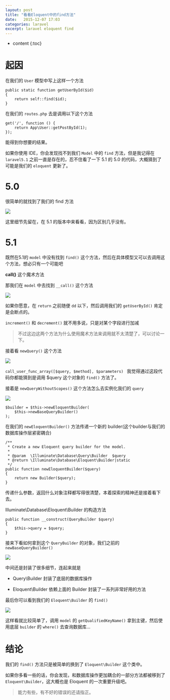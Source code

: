 ```yaml
---
layout: post
title: "看看Eloquent中的find方法"
date:   2015-12-07 17:03
categories: laravel
excerpt: laravel eloquent find
---
```


* content
{:toc}

# 起因

在我们的 `User` 模型中写上这样一个方法

    public static function getUserById($id)
    {
        return self::find($id);
    }

在我们的 `routes.php` 去是调用以下这个方法

    get('/', function () {
        return App\User::getPostById(1);
    });

能得到你想要的结果。

如果你使用 IDE，你会发现找不到我们 `Model` 中的 `find` 方法，但是我记得在 `laravel5.1` 之前一直是存在的，忍不住看了一下 5.1 的 5.0 的代码，大概猜到了可能是我们的 `eloquent` 更新了。

# 5.0

很简单的就找到了我们的 find 方法

![](http://ww1.sinaimg.cn/mw690/baa3278fgw1eyr76tm7yij20ld0esgms.jpg)

这里细节先留在，在 5.1 的版本中来看看，因为区别几乎没有。

# 5.1

既然在5.1的 `model` 中没有找到 `find()` 这个方法，然后在具体模型又可以去调用这个方法，想必只有一个可能吧

**__call()__** 这个魔术方法

那我们在 `model` 中去找到 `__call()` 这个方法

![](http://ww2.sinaimg.cn/mw690/baa3278fgw1eyr7dn0uzjj20jc0ez0u2.jpg)

如果你愿意，在 `return` 之前随便 `dd` 以下，然后调用我们的 `getUserById()` 肯定是会断点的。

`increment()` 和 `decrement()` 就不用多说，只是对某个字段进行加减

> 不过这边这两个方法为什么使用魔术方法来调用就不太清楚了，可以讨论一下。

接着看 `newQuery()` 这个方法

![](http://ww2.sinaimg.cn/mw690/baa3278fgw1eyr7talyxsj20ee09jt9b.jpg)

`call_user_func_array([$query, $method], $parameters) ` 我觉得通过这段代码你都能猜到是调用 $query 这个对象的 `find()` 方法了。

接着是 `newQueryWithoutScopes()` 这个方法怎么去实例化我们的 `query`

![](http://ww3.sinaimg.cn/mw690/baa3278fgw1eyr7xpjk9fj20mr0dqmyl.jpg)

    $builder = $this->newEloquentBuilder(
        $this->newBaseQueryBuilder()
    );

在我们的 `newEloquentBuilder()` 方法传递一个新的 builder(这个builder与我们的数据库操作层紧密耦合)

    /**
     * Create a new Eloquent query builder for the model.
     *
     * @param  \Illuminate\Database\Query\Builder  $query
     * @return \Illuminate\Database\Eloquent\Builder|static
     */
    public function newEloquentBuilder($query)
    {
        return new Builder($query);
    }

传递什么参数，返回什么对象注释都写得很清楚，本着探索的精神还是接着看下去。

Illuminate\Database\Eloquent\Builder 的构造方法

    public function __construct(QueryBuilder $query)
    {
        $this->query = $query;
    }

接来下看如何拿到这个 `QueryBuilder` 的对象，我们之前的 `newBaseQueryBuilder()`

![](http://ww4.sinaimg.cn/mw690/baa3278fgw1eyr87h5gr2j20ki0aw3zd.jpg)

中间还是封装了很多细节，连起来就是

* Query\Builder 封装了底层的数据库操作

* Eloquent\Builder 依赖上面的 Builder 封装了一系列非常好用的方法

最后你可以看到我们的 `Eloquent\Builder` 的 `find()`

![](http://ww1.sinaimg.cn/mw690/baa3278fgw1eyrfo08un6j20om0hb0tz.jpg)

这样看就比较简单了，调用 `model` 的 `getQualifiedKeyName()` 拿到主键，然后使用底层 `builder` 的 `where()` 去查询数据库...

# 结论

我们的 `find()` 方法只是被简单的换到了 `Eloquent\Builder` 这个类中。

如果你多看一些的话，你会发现，和数据库操作更加耦合的一部分方法都被移到了 `Eloquent\Builder`，这大概也是 Eloquent 的一次重要升级吧。

> 能力有些，有不好的错误的还请指正。
